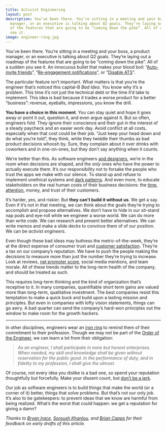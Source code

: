 ```yaml
---
title: Activist Engineering
layout: post
description: You’ve been there. You’re sitting in a meeting and your boss, a product
  manager, or an executive is talking about Q2 goals. They’re laying out a roadmap
  of the features that are going to be “coming down the pike”. All of a sudden you
  see it.
image: engineer-ring.jpg
---
```


You’ve been there. You’re sitting in a meeting and your boss, a product manager, or an executive is talking about Q2 goals. They’re laying out a roadmap of the features that are going to be “coming down the pike”. All of a sudden you see it. An innocuous bullet that makes your blood boil: “[Auto-invite friends](http://www.theverge.com/2013/4/30/4286090/path-is-spamming-address-books-with-unwanted-texts-and-robocalls)”, “[Re-engagement notifications](https://marco.org/2014/12/01/app-store-rule-5-6)”, or “[Disable ATS](https://www.dzombak.com/blog/2015/09/Nobody-is-using-App-Transport-Security--what-s-next-.html)”.

The particular feature isn’t important. What matters is that you’re the engineer that’s noticed this capital-B *Bad Idea*. You know why it’s a problem. This time it’s not just the technical debt or the time it’d take to implement. This idea is bad because it trades a worse product for a better “business”: revenue, eyeballs, impressions, you know the drill.

<!-- more -->

**You have a choice in this moment**. You can stay quiet and hope it goes away or point it out, question it, and even argue against it. But so often, engineers fold. They ignore their conscience and their gut in the interest of a steady paycheck and an easier work day. Avoid conflict at all costs, especially when that cost could be their job. “Just keep your head down and do what you’re told”, they think, while they twiddle their thumbs as bad product decisions whoosh by. Sure, they complain about it over drinks with coworkers and in one-on-ones, but they don’t say anything when it counts.

We’re better than this. As software engineers [and designers](https://vimeo.com/68470326), we’re in the room when decisions are shaped, and the *only* ones who have the power to actually execute them. It’s our responsibility not to forsake the people who trust the apps we make with our silence. To stand up and refuse to implement unethical systems and [dark patterns](http://darkpatterns.org). And even more, to educate stakeholders on the real human costs of their business decisions: the [time, attention](https://www.youtube.com/watch?v=uOgHE5nEq04), money, and trust of their customers.

It’s harder, yes, and riskier. But **they can’t build it without us**. We get a say. Even if it’s not in that meeting, we can think about the goals they’re trying to accomplish and propose alternatives. We don’t have to hide in our sit-stand nap pods and eye-roll while we engineer a worse world. We can do more than write code. We can research and present better alternatives. We can write memos and make a slide decks to convince them of of our position. We can be *activist engineers*.

Even though these bad ideas may buttress the metric-of-the-week, they’re at the direct expense of consumer trust and [customer satisfaction](https://en.wikipedia.org/wiki/Customer_satisfaction). They’re a tax on our company’s reputation. We have to push the people making the decisions to measure more than just the number they’re trying to increase. Look at reviews, [net promoter score](https://en.wikipedia.org/wiki/Net_Promoter), social media mentions, and team morale. All of these trends matter to the long-term health of the company, and should be treated as such.

This requires long-term thinking and the kind of organization that’s receptive to it. In many companies, quantifiable short term gains are valued more than long-term, qualitative investment. The best companies resist this temptation to make a quick buck and build upon a lasting mission and principles. But even in companies with lofty vision statements, things can go awry. A bad quarter can send the company’s hard-won principles out the window to make room for the growth hackers.


<hr>

In other disciplines, engineers wear an [iron ring](https://en.wikipedia.org/wiki/Engineer%27s_Ring) to remind them of their commitment to their profession. Though we may not be part of the [Order of the Engineer](https://en.wikipedia.org/wiki/Order_of_the_Engineer), we can learn a lot from their obligation:

> *As an engineer, I shall participate in none but honest enterprises. When needed, my skill and knowledge shall be given without reservation for the public good. In the performance of duty, and in fidelity to my profession, I shall give the utmost*.

Of course, not every idea you dislike is a bad one, so spend your reputation thoughtfully but forcefully. Make your dissent count, but [don’t be a jerk](https://meta.wikimedia.org/wiki/Don%27t_be_a_jerk).

Our job as software engineers is to build things that make the world (or a corner of it) better, things that solve problems. But that’s not our only job. It’s also to be gatekeepers: to prevent ideas that we know are harmful from being realized. What’s the worst that could happen: we get a reputation for giving a damn?

*Thanks to [Bryan Irace](http://irace.me), [Soroush Khanlou](http://khanlou.com), and [Brian Capps](http://briancapps.org) for their feedback on early drafts of this article.*
